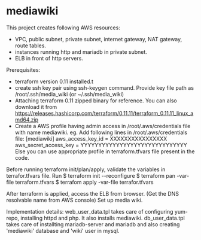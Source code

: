 # mediawiki
This project creates following AWS resources:
- VPC, public subnet, private subnet, internet gateway, NAT gateway, route tables.
- instances running http and mariadb in private subnet.
- ELB in front of http servers.

Prerequisites:
- terraform version 0.11 installed.t
- create ssh key pair using ssh-keygen command. 
  Provide key file path as /root/.ssh/media_wiki (or ~/.ssh/media_wiki)
- Attaching terraform 0.11 zipped binary for reference. You can also download it from https://releases.hashicorp.com/terraform/0.11.11/terraform_0.11.11_linux_amd64.zip
- Create a AWS profile having admin access in /root/.aws/credentials file with name mediawiki.
eg. Add following lines in /root/.aws/credentials file: 
[mediawiki]
aws_access_key_id = XXXXXXXXXXXXXXXX
aws_secret_access_key = YYYYYYYYYYYYYYYYYYYYYYYYYYYYYY
Else you can use appropriate profile in terraform.tfvars file present in the code.

Before running terraform init/plan/apply, validate the variables in terrafor.tfvars file.
Run
$ terraform init --reconfigure
$ terraform pan -var-file terraform.tfvars
$ terrafom apply -var-file terrafor.tfvars

After terraform is applied, access the ELB from browser. (Get the DNS resolvable name from AWS console)
Set up media wiki.

Implementation details:
web_user_data.tpl takes care of configuring yum-repo, installing httpd and php. It also installs mediawiki.
db_user_data.tpl takes care of installting mariadb-server and mariadb and also creating 'mediawiki' database and 'wiki' user in mysql.

